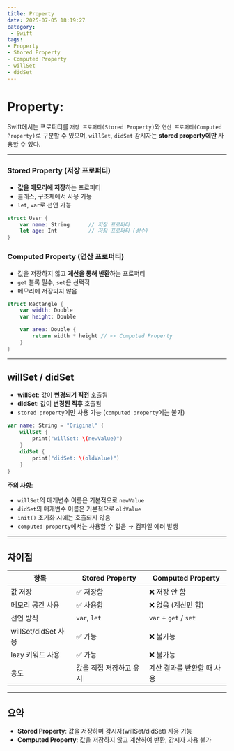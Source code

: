 ```yaml
---
title: Property
date: 2025-07-05 18:19:27
category:
 - Swift
tags: 
- Property
- Stored Property
- Computed Property
- willSet
- didSet
---
```


# Property:
Swift에서는 프로퍼티를 `저장 프로퍼티(Stored Property)`와 `연산 프로퍼티(Computed Property)`로 구분할 수 있으며,  `willSet`, `didSet` 감시자는 **stored property에만** 사용할 수 있다. 

---

### Stored Property (저장 프로퍼티)
- **값을 메모리에 저장**하는 프로퍼티
- 클래스, 구조체에서 사용 가능
- `let`, `var`로 선언 가능
```swift
struct User {
    var name: String      // 저장 프로퍼티
    let age: Int          // 저장 프로퍼티 (상수)
}
```

### Computed Property (연산 프로퍼티)
- 값을 저장하지 않고 **계산을 통해 반환**하는 프로퍼티
- `get` 블록 필수, `set`은 선택적
- 메모리에 저장되지 않음
```swift
struct Rectangle {
    var width: Double
    var height: Double

    var area: Double {    
        return width * height // << Computed Property
    }
}
```

---

## willSet / didSet
- **willSet**: 값이 **변경되기 직전** 호출됨
- **didSet**: 값이 **변경된 직후** 호출됨
- `stored property`에만 사용 가능 (`computed property`에는 불가)
```swift
var name: String = "Original" {
    willSet {
        print("willSet: \(newValue)")
    }
    didSet {
        print("didSet: \(oldValue)")
    }
}
```

**주의 사항**:
- `willSet`의 매개변수 이름은 기본적으로 `newValue`
- `didSet`의 매개변수 이름은 기본적으로 `oldValue`
- `init()` 초기화 시에는 호출되지 않음
- `computed property`에서는 사용할 수 없음 → 컴파일 에러 발생

---

## 차이점
| 항목 | Stored Property | Computed Property |
|------|------------------|--------------------|
| 값 저장 | ✅ 저장함 | ❌ 저장 안 함 |
| 메모리 공간 사용 | ✅ 사용함 | ❌ 없음 (계산만 함) |
| 선언 방식 | `var`, `let` | `var` + `get` / `set` |
| willSet/didSet 사용 | ✅ 가능 | ❌ 불가능 |
| lazy 키워드 사용 | ✅ 가능 | ❌ 불가능 |
| 용도 | 값을 직접 저장하고 유지 | 계산 결과를 반환할 때 사용 |

---

## 요약
- **Stored Property**: 값을 저장하며 감시자(willSet/didSet) 사용 가능
- **Computed Property**: 값을 저장하지 않고 계산하여 반환, 감시자 사용 불가
